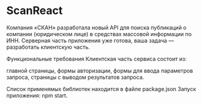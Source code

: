 # ScanReact
Компания «СКАН» разработала новый API для поиска публикаций о компании (юридическом лице) в средствах массовой информации по ИНН. 
Серверная часть приложения уже готова, ваша задача — разработать клиентскую часть.

Функциональные требования
Клиентская часть сервиса состоит из:

главной страницы,
формы авторизации,
формы для ввода параметров запроса,
страницы с выводом результатов запроса.

 Список применямых библиотек находится в файле package.json
Запуск приложения: npm start.
